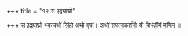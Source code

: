 +++
title = "१२ स इद्व्याघ्रो"

+++
स इद्व्या॒घ्रो भ॑व॒त्यथो॑ सिं॒हो अथो॒ वृषा॑। अथो॑ सपत्न॒कर्श॑नो॒ यो बिभ॑र्ती॒मं म॒णिम् ॥